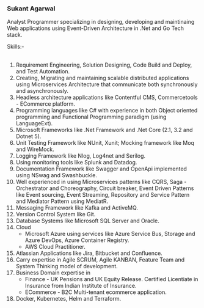 ### Sukant Agarwal
Analyst Programmer specializing in designing, developing and maintinaing Web applications using Event-Driven Architecture in .Net and Go Tech stack.

Skills:-
<br>
<br>
<!--<img src="https://upload.wikimedia.org/wikipedia/commons/e/ee/.NET_Core_Logo.svg" height="46"><br>
<img src="https://static1.smartbear.co/swagger/media/images/logos/oas_original-01.svg" height="46"><br>
<img src="https://www.gatsbyjs.com/Gatsby-Logo.svg" height="46"><br>
-->
1. Requirement Engineering, Solution Designing, Code Build and Deploy, and Test Automation.
2. Creating, Migrating and maintaining scalable distributed applications using Microservices Architecture that communicate both synchronously and asynchronously.
3. Headless architecture applications like Contentful CMS, Commercetools - ECommerce platform.
4. Programming languages like C# with experience in both Object oriented programming and Functional Programming paradigm (using LanguageExt).
5. Microsoft Frameworks like .Net Framework and .Net Core (2.1, 3.2 and Dotnet 5).
6. Unit Testing Framework like NUnit, Xunit; Mocking framework like Moq and WireMock.
7. Logging Framework like Nlog, Log4net and Serilog.
8. Using monitoring tools like Splunk and Datadog.
9. Documentation Framework like Swagger and OpenApi implemented using NSwag and Swashbuckle.
10. Well experienced in using Microservices patterns like CQRS, Saga - Orchestrator and Choreography, Circuit breaker, Event Driven Patterns like Event sourcing, Event Streaming, Repository and Service Pattern and Mediator Pattern using MediatR.
11. Messaging Framework like Kafka and ActiveMQ.
12. Version Control System like Git.
13. Database Systems like Microsoft SQL Server and Oracle.
14. Cloud
	* Microsoft Azure using services like Azure Service Bus, Storage and Azure DevOps, Azure Container Registry.
	* AWS Cloud Practitioner.
15. Atlassian Applications like Jira, Bitbucket and Confluence.
16. Carry expertise in Agile SCRUM, Agile KANBAN, Feature Team and System Thinking model of development.
17. Business Domain expertise in 
	* Finance - UK Pensions and UK Equity Release. Certified Licentiate in Insurance from Indian Institute of Insurance.
	* ECommerce - B2C Multi-tenant ecommerce application.
18. Docker, Kubernetes, Helm and Terraform.
<br>
<br>

